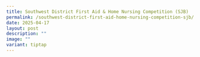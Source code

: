 ```yaml
---
title: Southwest District First Aid & Home Nursing Competition (SJB)
permalink: /southwest-district-first-aid-home-nursing-competition-sjb/
date: 2025-04-17
layout: post
description: ""
image: ""
variant: tiptap
---
```

